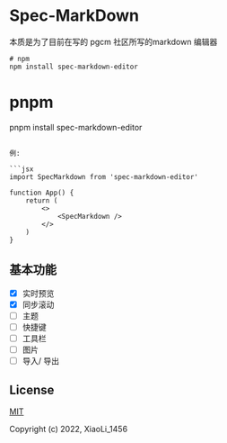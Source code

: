# Spec-MarkDown

本质是为了目前在写的 pgcm 社区所写的markdown 编辑器

```shell
# npm
npm install spec-markdown-editor
```

# pnpm
pnpm install spec-markdown-editor
```

例:

```jsx
import SpecMarkdown from 'spec-markdown-editor'

function App() {
    return (
        <>
            <SpecMarkdown />
        </>
    )
}
```

## 基本功能

- [x] 实时预览
- [x] 同步滚动
- [ ] 主题
- [ ] 快捷键
- [ ] 工具栏
- [ ] 图片
- [ ] 导入/ 导出

## License

[MIT](https://opensource.org/licenses/MIT)

Copyright (c) 2022, XiaoLi_1456
